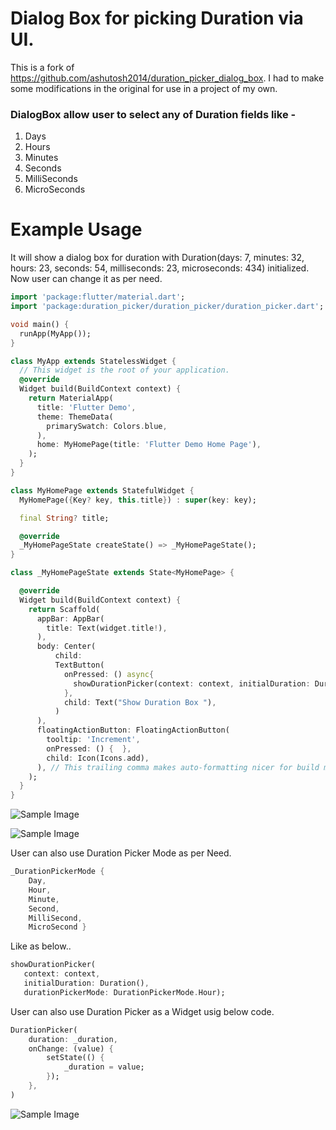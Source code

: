 # Dialog Box for picking Duration via UI.
This is a fork of https://github.com/ashutosh2014/duration_picker_dialog_box. I had to make some modifications in the original for use in a project of my own.

### DialogBox allow user to select any of Duration fields like - 
1. Days
2. Hours
3. Minutes
4. Seconds
5. MilliSeconds
6. MicroSeconds


# Example Usage

It will show a dialog box for duration with Duration(days: 7, minutes: 32, hours: 23, seconds: 54, milliseconds: 23, microseconds: 434) initialized. Now user can change it as per need. 


```dart
import 'package:flutter/material.dart';
import 'package:duration_picker/duration_picker/duration_picker.dart';

void main() {
  runApp(MyApp());
}

class MyApp extends StatelessWidget {
  // This widget is the root of your application.
  @override
  Widget build(BuildContext context) {
    return MaterialApp(
      title: 'Flutter Demo',
      theme: ThemeData(
        primarySwatch: Colors.blue,
      ),
      home: MyHomePage(title: 'Flutter Demo Home Page'),
    );
  }
}

class MyHomePage extends StatefulWidget {
  MyHomePage({Key? key, this.title}) : super(key: key);

  final String? title;

  @override
  _MyHomePageState createState() => _MyHomePageState();
}

class _MyHomePageState extends State<MyHomePage> {

  @override
  Widget build(BuildContext context) {
    return Scaffold(
      appBar: AppBar(
        title: Text(widget.title!),
      ),
      body: Center(
          child:
          TextButton(
            onPressed: () async{
              showDurationPicker(context: context, initialDuration: Duration(days: 7, minutes: 32, hours: 23, seconds: 54, milliseconds: 23, microseconds: 434));
            },
            child: Text("Show Duration Box "),
          )
      ),
      floatingActionButton: FloatingActionButton(
        tooltip: 'Increment',
        onPressed: () {  },
        child: Icon(Icons.add),
      ), // This trailing comma makes auto-formatting nicer for build methods.
    );
  }
}
```
![Sample Image](./images/example.jpg)

![Sample Image](./images/example2.jpg)



User can also use Duration Picker Mode as per Need.
```dart
_DurationPickerMode { 
    Day, 
    Hour, 
    Minute, 
    Second, 
    MilliSecond, 
    MicroSecond }
```
 Like as below..

 ```dart
showDurationPicker(
    context: context,
    initialDuration: Duration(),
    durationPickerMode: DurationPickerMode.Hour);
 ```


User can also use Duration Picker as a Widget usig below code.

```dart
DurationPicker(
    duration: _duration,
    onChange: (value) {
        setState(() {
            _duration = value;
        });
    },
)
```

![Sample Image](./images/example3.jpg)